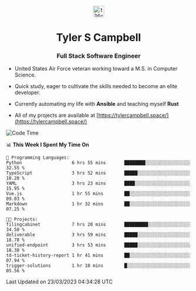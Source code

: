 <p align="center">
<a href="https://www.linkedin.com/in/t36campbell" target="blank"><img align="center" src="https://ik.imagekit.io/t36campbell/Portfolio/linkedin.png.original_m8bbGgPh6.png" alt="t36campbell" height="30" width="30" /></a>
</p>
<h1 align="center">Tyler S Campbell</h1>
<h3 align="center">Full Stack Software Engineer</h3>

* United States Air Force veteran working toward a M.S. in Computer Science.

* Quick study, eager to cultivate the skills needed to become an elite developer.

* Currently automating my life with **Ansible** and teaching myself **Rust**

* All of my projects are available at [https://tylercampbell.space/](https://tylercampbell.space/)

<!--START_SECTION:waka-->
![Code Time](http://img.shields.io/badge/Code%20Time-2%2C300%20hrs%2054%20mins-blue)

📊 **This Week I Spent My Time On** 

```text
💬 Programming Languages: 
Python                   6 hrs 55 mins       ████████░░░░░░░░░░░░░░░░░   32.55 % 
TypeScript               3 hrs 52 mins       █████░░░░░░░░░░░░░░░░░░░░   18.20 % 
YAML                     3 hrs 23 mins       ████░░░░░░░░░░░░░░░░░░░░░   15.95 % 
Vue.js                   1 hr 55 mins        ██░░░░░░░░░░░░░░░░░░░░░░░   09.03 % 
Markdown                 1 hr 32 mins        ██░░░░░░░░░░░░░░░░░░░░░░░   07.25 % 

🐱‍💻 Projects: 
filingcabinet            7 hrs 20 mins       █████████░░░░░░░░░░░░░░░░   34.50 % 
deliverable              3 hrs 59 mins       █████░░░░░░░░░░░░░░░░░░░░   18.78 % 
unified-endpoint         3 hrs 53 mins       █████░░░░░░░░░░░░░░░░░░░░   18.30 % 
td-ticket-history-report 1 hr 41 mins        ██░░░░░░░░░░░░░░░░░░░░░░░   07.94 % 
trigger-solutions        1 hr 10 mins        █░░░░░░░░░░░░░░░░░░░░░░░░   05.56 % 
```


 Last Updated on 23/03/2023 04:34:28 UTC
<!--END_SECTION:waka-->
